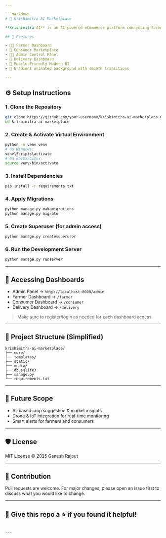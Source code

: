 ```yaml
---

```markdown
# 🌾 Krishimitra AI Marketplace

**Krishimitra AI** is an AI-powered eCommerce platform connecting farmers, consumers, admins, and delivery agents — built with Django for a smarter, agriculture-friendly future.

## 🚀 Features

- 👨‍🌾 Farmer Dashboard  
- 🛒 Consumer Marketplace  
- 🧑‍💼 Admin Control Panel  
- 🚚 Delivery Dashboard  
- 📱 Mobile-Friendly Modern UI  
- 🎨 Gradient animated background with smooth transitions

---
```


## ⚙️ Setup Instructions

### 1. Clone the Repository
```bash
git clone https://github.com/your-username/krishimitra-ai-marketplace.git
cd krishimitra-ai-marketplace
```

### 2. Create & Activate Virtual Environment
```bash
python -m venv venv
# On Windows:
venv\Scripts\activate
# On macOS/Linux:
source venv/bin/activate
```

### 3. Install Dependencies
```bash
pip install -r requirements.txt
```

### 4. Apply Migrations
```bash
python manage.py makemigrations
python manage.py migrate
```

### 5. Create Superuser (for admin access)
```bash
python manage.py createsuperuser
```

### 6. Run the Development Server
```bash
python manage.py runserver
```

---

## 🔑 Accessing Dashboards

- Admin Panel → `http://localhost:8000/admin`
- Farmer Dashboard → `/farmer`
- Consumer Dashboard → `/consumer`
- Delivery Dashboard → `/delivery`

> Make sure to register/login as needed for each dashboard access.

---

## 📁 Project Structure (Simplified)

```
krishimitra-ai-marketplace/
├── core/
├── templates/
├── static/
├── media/
├── db.sqlite3
├── manage.py
└── requirements.txt
```

---

## 🧠 Future Scope

- AI-based crop suggestion & market insights  
- Drone & IoT integration for real-time monitoring  
- Smart alerts for farmers and consumers

---

## 🛡️ License

MIT License © 2025 Ganesh Rajput

---

## 🙌 Contribution

Pull requests are welcome. For major changes, please open an issue first to discuss what you would like to change.

---

## 🌟 Give this repo a ⭐ if you found it helpful!
```

---

